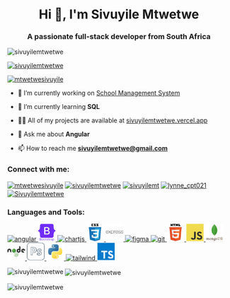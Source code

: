 <h1 align="center">Hi 👋, I'm Sivuyile Mtwetwe</h1>
<h3 align="center">A passionate full-stack developer from South Africa</h3>

<p align="left"> <img src="https://komarev.com/ghpvc/?username=sivuyilemtwetwe&label=Profile%20views&color=0e75b6&style=flat" alt="sivuyilemtwetwe" /> </p>

<p align="left"> <a href="https://github.com/ryo-ma/github-profile-trophy"><img src="https://github-profile-trophy.vercel.app/?username=sivuyilemtwetwe" alt="sivuyilemtwetwe" /></a> </p>

<p align="left"> <a href="https://twitter.com/mtwetwesivuyile" target="blank"><img src="https://img.shields.io/twitter/follow/mtwetwesivuyile?logo=twitter&style=for-the-badge" alt="mtwetwesivuyile" /></a> </p>

- 🔭 I’m currently working on [School Management System](https://Schoolmanagement-three.vercel.app)

- 🌱 I’m currently learning **SQL**

- 👨‍💻 All of my projects are available at [sivuyilemtwetwe.vercel.app](https://sivuyilemtwetwe.vercel.app/)

- 💬 Ask me about **Angular**

- 📫 How to reach me **sivuyilemtwetwe@gmail.com**

<h3 align="left">Connect with me:</h3>
<p align="left">
<a href="https://twitter.com/mtwetwesivuyile" target="blank"><img align="center" src="https://raw.githubusercontent.com/rahuldkjain/github-profile-readme-generator/master/src/images/icons/Social/twitter.svg" alt="mtwetwesivuyile" height="30" width="40" /></a>
<a href="https://linkedin.com/in/sivuyilemtwetwe" target="blank"><img align="center" src="https://raw.githubusercontent.com/rahuldkjain/github-profile-readme-generator/master/src/images/icons/Social/linked-in-alt.svg" alt="sivuyilemtwetwe" height="30" width="40" /></a>
<a href="https://fb.com/sivuyilemt" target="blank"><img align="center" src="https://raw.githubusercontent.com/rahuldkjain/github-profile-readme-generator/master/src/images/icons/Social/facebook.svg" alt="sivuyilemt" height="30" width="40" /></a>
<a href="https://instagram.com/lynne_cpt021" target="blank"><img align="center" src="https://raw.githubusercontent.com/rahuldkjain/github-profile-readme-generator/master/src/images/icons/Social/instagram.svg" alt="lynne_cpt021" height="30" width="40" /></a>
<a href="https://discord.gg/Sivuyilemtwetwe" target="blank"><img align="center" src="https://raw.githubusercontent.com/rahuldkjain/github-profile-readme-generator/master/src/images/icons/Social/discord.svg" alt="Sivuyilemtwetwe" height="30" width="40" /></a>
</p>

<h3 align="left">Languages and Tools:</h3>
<p align="left"> <a href="https://angular.io" target="_blank" rel="noreferrer"> <img src="https://angular.io/assets/images/logos/angular/angular.svg" alt="angular" width="40" height="40"/> </a> <a href="https://getbootstrap.com" target="_blank" rel="noreferrer"> <img src="https://raw.githubusercontent.com/devicons/devicon/master/icons/bootstrap/bootstrap-plain-wordmark.svg" alt="bootstrap" width="40" height="40"/> </a> <a href="https://www.chartjs.org" target="_blank" rel="noreferrer"> <img src="https://www.chartjs.org/media/logo-title.svg" alt="chartjs" width="40" height="40"/> </a> <a href="https://www.w3schools.com/css/" target="_blank" rel="noreferrer"> <img src="https://raw.githubusercontent.com/devicons/devicon/master/icons/css3/css3-original-wordmark.svg" alt="css3" width="40" height="40"/> </a> <a href="https://expressjs.com" target="_blank" rel="noreferrer"> <img src="https://raw.githubusercontent.com/devicons/devicon/master/icons/express/express-original-wordmark.svg" alt="express" width="40" height="40"/> </a> <a href="https://www.figma.com/" target="_blank" rel="noreferrer"> <img src="https://www.vectorlogo.zone/logos/figma/figma-icon.svg" alt="figma" width="40" height="40"/> </a> <a href="https://git-scm.com/" target="_blank" rel="noreferrer"> <img src="https://www.vectorlogo.zone/logos/git-scm/git-scm-icon.svg" alt="git" width="40" height="40"/> </a> <a href="https://www.w3.org/html/" target="_blank" rel="noreferrer"> <img src="https://raw.githubusercontent.com/devicons/devicon/master/icons/html5/html5-original-wordmark.svg" alt="html5" width="40" height="40"/> </a> <a href="https://developer.mozilla.org/en-US/docs/Web/JavaScript" target="_blank" rel="noreferrer"> <img src="https://raw.githubusercontent.com/devicons/devicon/master/icons/javascript/javascript-original.svg" alt="javascript" width="40" height="40"/> </a> <a href="https://www.mongodb.com/" target="_blank" rel="noreferrer"> <img src="https://raw.githubusercontent.com/devicons/devicon/master/icons/mongodb/mongodb-original-wordmark.svg" alt="mongodb" width="40" height="40"/> </a> <a href="https://nodejs.org" target="_blank" rel="noreferrer"> <img src="https://raw.githubusercontent.com/devicons/devicon/master/icons/nodejs/nodejs-original-wordmark.svg" alt="nodejs" width="40" height="40"/> </a> <a href="https://www.photoshop.com/en" target="_blank" rel="noreferrer"> <img src="https://raw.githubusercontent.com/devicons/devicon/master/icons/photoshop/photoshop-line.svg" alt="photoshop" width="40" height="40"/> </a> <a href="https://www.python.org" target="_blank" rel="noreferrer"> <img src="https://raw.githubusercontent.com/devicons/devicon/master/icons/python/python-original.svg" alt="python" width="40" height="40"/> </a> <a href="https://tailwindcss.com/" target="_blank" rel="noreferrer"> <img src="https://www.vectorlogo.zone/logos/tailwindcss/tailwindcss-icon.svg" alt="tailwind" width="40" height="40"/> </a> <a href="https://www.typescriptlang.org/" target="_blank" rel="noreferrer"> <img src="https://raw.githubusercontent.com/devicons/devicon/master/icons/typescript/typescript-original.svg" alt="typescript" width="40" height="40"/> </a> </p>

<p><img align="left" src="https://github-readme-stats.vercel.app/api/top-langs?username=sivuyilemtwetwe&show_icons=true&locale=en&layout=compact" alt="sivuyilemtwetwe" /></p>

<p>&nbsp;<img align="center" src="https://github-readme-stats.vercel.app/api?username=sivuyilemtwetwe&show_icons=true&locale=en" alt="sivuyilemtwetwe" /></p>

<p><img align="center" src="https://github-readme-streak-stats.herokuapp.com/?user=sivuyilemtwetwe&" alt="sivuyilemtwetwe" /></p>

